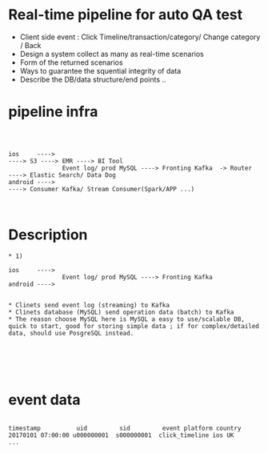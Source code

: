 # Real-time pipeline for auto QA test 

- Client side event : Click Timeline/transaction/category/ Change category / Back
- Design a system collect as many as real-time scenarios 
- Form of the returned scenarios
- Ways to guarantee the squential integrity of data 
- Describe the DB/data structure/end points ..

# pipeline infra 
```



ios 	---->                                                           ----> S3 ----> EMR ----> BI Tool 
               Event log/ prod MySQL ----> Fronting Kafka  -> Router	----> Elastic Search/ Data Dog 	 
android ---->                                                           ----> Consumer Kafka/ Stream Consumer(Spark/APP ...)



```

# Description 
```
* 1) 
          
ios 	---->                                                         
               Event log/ prod MySQL ----> Fronting Kafka	 
android ----> 


* Clinets send event log (streaming) to Kafka 
* Clinets database (MySQL) send operation data (batch) to Kafka
* The reason choose MySQL here is MySQL a easy to use/scalable DB, quick to start, good for storing simple data ; if for complex/detailed data, should use PosgreSQL instead.






```


# event data  

```

timestamp          uid         sid         event platform country 
20170101 07:00:00 u000000001  s000000001  click_timeline ios UK 
...


```



